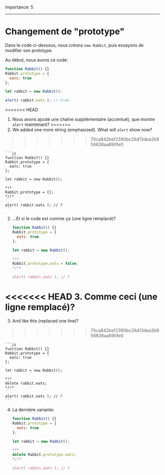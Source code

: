 importance: 5

---

# Changement de "prototype"

Dans le code ci-dessous, nous créons `new Rabbit`, puis essayons de modifier son prototype.

Au début, nous avons ce code:

```js run
function Rabbit() {}
Rabbit.prototype = {
  eats: true
};

let rabbit = new Rabbit();

alert( rabbit.eats ); // true
```


<<<<<<< HEAD
1. Nous avons ajouté une chaîne supplémentaire (accentué), que montre `alert` maintenant?
=======
1. We added one more string (emphasized). What will `alert` show now?
>>>>>>> 70ca842bef2390bc26d13dea2b856838aa890fe0

    ```js
    function Rabbit() {}
    Rabbit.prototype = {
      eats: true
    };

    let rabbit = new Rabbit();

    *!*
    Rabbit.prototype = {};
    */!*

    alert( rabbit.eats ); // ?
    ```

2. ...Et si le code est comme ça (une ligne remplacé)?

    ```js
    function Rabbit() {}
    Rabbit.prototype = {
      eats: true
    };

    let rabbit = new Rabbit();

    *!*
    Rabbit.prototype.eats = false;
    */!*

    alert( rabbit.eats ); // ?
    ```

<<<<<<< HEAD
3. Comme ceci (une ligne remplacé)?
=======
3. And like this (replaced one line)?
>>>>>>> 70ca842bef2390bc26d13dea2b856838aa890fe0

    ```js
    function Rabbit() {}
    Rabbit.prototype = {
      eats: true
    };

    let rabbit = new Rabbit();

    *!*
    delete rabbit.eats;
    */!*

    alert( rabbit.eats ); // ?
    ```

4. La dernière variante:

    ```js
    function Rabbit() {}
    Rabbit.prototype = {
      eats: true
    };

    let rabbit = new Rabbit();

    *!*
    delete Rabbit.prototype.eats;
    */!*

    alert( rabbit.eats ); // ?
    ```

